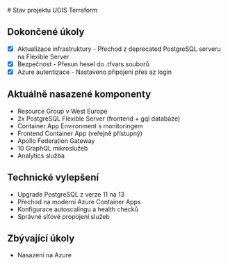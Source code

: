 # Stav projektu UOIS Terraform
## Dokončené úkoly

- [x] Aktualizace infrastruktury - Přechod z deprecated PostgreSQL serveru na Flexible Server
- [x] Bezpečnost - Přesun hesel do .tfvars souborů
- [x] Azure autentizace - Nastaveno připojení přes az login

## Aktuálně nasazené komponenty

- Resource Group v West Europe
- 2x PostgreSQL Flexible Server (frontend + gql databáze)
- Container App Environment s monitoringem
- Frontend Container App (veřejně přístupný)
- Apollo Federation Gateway
- 10 GraphQL mikroslužeb
- Analytics služba

## Technické vylepšení

- Upgrade PostgreSQL z verze 11 na 13
- Přechod na moderní Azure Container Apps
- Konfigurace autoscalingu a health checků
- Správné síťové propojení služeb

## Zbývající úkoly
- Nasazení na Azure
